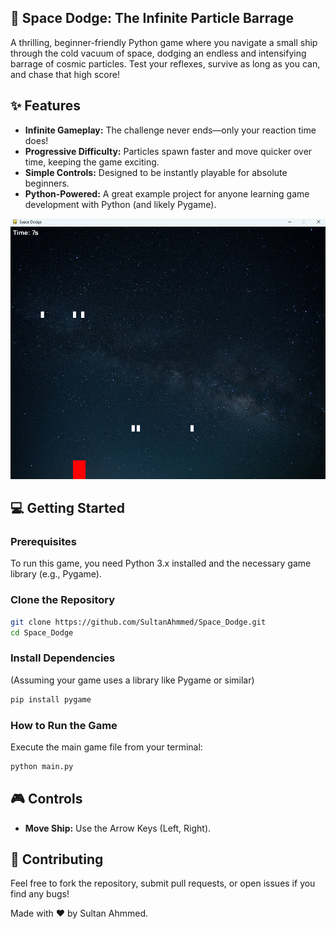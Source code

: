 ## 🚀 Space Dodge: The Infinite Particle Barrage

A thrilling, beginner-friendly Python game where you navigate a small ship through the cold vacuum of space, dodging an endless and intensifying barrage of cosmic particles. Test your reflexes, survive as long as you can, and chase that high score!

## ✨ Features

- **Infinite Gameplay:** The challenge never ends—only your reaction time does!
- **Progressive Difficulty:** Particles spawn faster and move quicker over time, keeping the game exciting.
- **Simple Controls:** Designed to be instantly playable for absolute beginners.
- **Python-Powered:** A great example project for anyone learning game development with Python (and likely Pygame).

![alt text](image.png)

## 💻 Getting Started

### Prerequisites

To run this game, you need Python 3.x installed and the necessary game library (e.g., Pygame).

### Clone the Repository

```bash
git clone https://github.com/SultanAhmmed/Space_Dodge.git
cd Space_Dodge
```

### Install Dependencies

(Assuming your game uses a library like Pygame or similar)

```bash
pip install pygame
```

### How to Run the Game

Execute the main game file from your terminal:

```bash
python main.py
```

## 🎮 Controls

- **Move Ship:** Use the Arrow Keys (Left, Right).

## 🤝 Contributing

Feel free to fork the repository, submit pull requests, or open issues if you find any bugs!

Made with ❤️ by Sultan Ahmmed.
